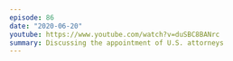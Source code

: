 ```yaml
---
episode: 86
date: "2020-06-20"
youtube: https://www.youtube.com/watch?v=duSBC8BANrc
summary: Discussing the appointment of U.S. attorneys
---
```


